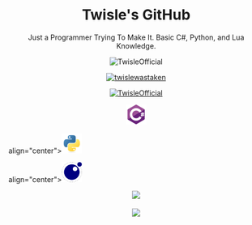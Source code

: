 <p align="center">
  <h1 align="center">Twisle's GitHub</h1>
  <p align="center">Just a Programmer Trying To Make It. Basic C#, Python, and Lua Knowledge.</p>
</p>

<p align="Center"> <img src="https://komarev.com/ghpvc/?username=TwisleOfficial&label=Profile%20views&color=0e75b6&style=flat" alt="TwisleOfficial" /> </p>
<p align="center"> <a href="https://twitter.com/twislewastaken" target="blank"><img src="https://img.shields.io/twitter/follow/twislewastaken?logo=twitter&style=for-the-badge" alt="twislewastaken" /></a> </p>

<p align="center"> <a href="https://github.com/ryo-ma/github-profile-trophy"><img src="https://github-profile-trophy.vercel.app/?username=TwisleOfficial&theme=onestar&no-frame=true" alt="TwisleOfficial" /></a> </p>

<div>
    <p align="center"><img src="https://raw.githubusercontent.com/devicons/devicon/master/icons/csharp/csharp-original.svg" alt="csharp" width="40"             height="40"/></p>
      align="center"><img src="https://raw.githubusercontent.com/devicons/devicon/master/icons/python/python-original.svg" alt="python" width="40"               height="40"/></p>
        align="center"><img src="https://raw.githubusercontent.com/devicons/devicon/master/icons/lua/lua-original.svg" alt="lua" width="40"                         height="40"/></p>
 </div>

<div>
  <p align="center"> <img src="https://github-readme-stats.vercel.app/api/top-langs/?username=TwisleOfficial&layout=compact&theme=dark" /> </p>
  <p align="center"><img height="200" align="center" src="https://github-readme-stats.vercel.app/api?username=TwisleOfficial&count_private=true&include_all_commits=true&theme=dark" /> </p>
</div>

<p align="center">
 


</p>
